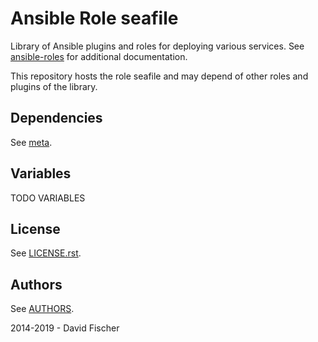 # Ansible Role seafile

Library of Ansible plugins and roles for deploying various services.
See [ansible-roles](https://github.com/davidfischer-ch/ansible-roles) for additional documentation.

This repository hosts the role seafile and may depend of other roles and plugins of the library.

## Dependencies

See [meta](meta/main.yml).

## Variables

TODO VARIABLES

## License

See [LICENSE.rst](LICENSE.rst).

## Authors

See [AUTHORS](AUTHORS).

2014-2019 - David Fischer
